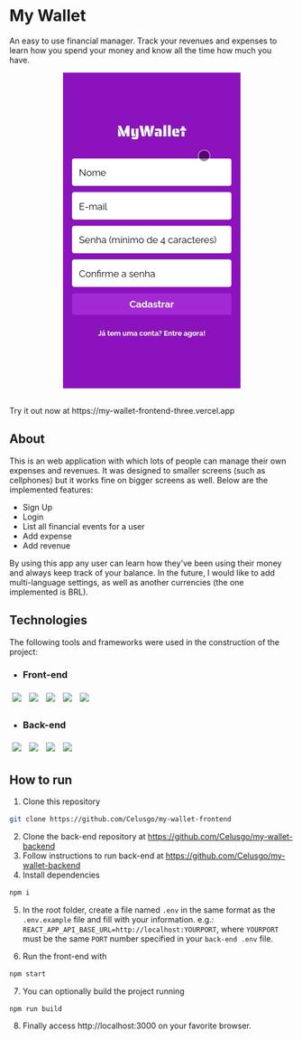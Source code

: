 # My Wallet

An easy to use financial manager. Track your revenues and expenses to learn how you spend your money and know all the time how much you have.
<br/>

<p align="center">
  <img align = "center" src="./assets/mywallet.gif" />
</p>

<br/>
Try it out now at https://my-wallet-frontend-three.vercel.app

## About

This is an web application with which lots of people can manage their own expenses and revenues. It was designed to smaller screens (such as cellphones) but it works fine on bigger screens as well. Below are the implemented features:

- Sign Up
- Login
- List all financial events for a user
- Add expense
- Add revenue

By using this app any user can learn how they've been using their money and always keep track of your balance.
In the future, I would like to add multi-language settings, as well as another currencies (the one implemented is BRL).

## Technologies
The following tools and frameworks were used in the construction of the project:<br>
- ### Front-end
<p>
  <img style='margin: 5px;' src='https://img.shields.io/badge/styled-components%20-%2320232a.svg?&style=for-the-badge&color=b8679e&logo=styled-components&logoColor=%3a3a3a'>
  <img style='margin: 5px;' src='https://img.shields.io/badge/axios%20-%2320232a.svg?&style=for-the-badge&color=informational'>
  <img style='margin: 5px;' src="https://img.shields.io/badge/react-app%20-%2320232a.svg?&style=for-the-badge&color=60ddf9&logo=react&logoColor=%2361DAFB"/>
  <img style='margin: 5px;' src="https://img.shields.io/badge/react_route%20-%2320232a.svg?&style=for-the-badge&logo=react&logoColor=%2361DAFB"/>
  <img style='margin: 5px;' src='https://img.shields.io/badge/react-icons%20-%2320232a.svg?&style=for-the-badge&color=f28dc7&logo=react-icons&logoColor=%2361DAFB'>
</p>

- ### Back-end
<p>
  <img style='margin: 5px;' src='https://img.shields.io/badge/Node.js-339933?style=for-the-badge&logo=nodedotjs&logoColor=white'>
  <img style='margin: 5px;' src='	https://img.shields.io/badge/Jest-C21325?style=for-the-badge&logo=jest&logoColor=white'>
  <img style='margin: 5px;' src="https://img.shields.io/badge/Express.js-000000?style=for-the-badge&logo=express&logoColor=white"/>
  <img style='margin: 5px;' src="https://img.shields.io/badge/PostgreSQL-316192?style=for-the-badge&logo=postgresql&logoColor=white"/>
</p>

## How to run

1. Clone this repository
```bash
git clone https://github.com/Celusgo/my-wallet-frontend
```
2. Clone the back-end repository at https://github.com/Celusgo/my-wallet-backend
3. Follow instructions to run back-end at https://github.com/Celusgo/my-wallet-backend
4. Install dependencies
```bash
npm i
```
5. In the root folder, create a file named ``.env`` in the same format as the ``.env.example`` file and fill with your information. e.g.: ``REACT_APP_API_BASE_URL=http://localhost:YOURPORT``, where ``YOURPORT`` must be the same ``PORT`` number specified in your ``back-end .env`` file.

6. Run the front-end with
```bash
npm start
```
7. You can optionally build the project running
```bash
npm run build
```
8. Finally access http://localhost:3000 on your favorite browser.
